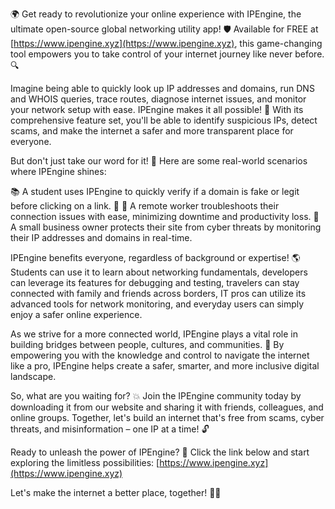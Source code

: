 🌍 Get ready to revolutionize your online experience with IPEngine, the ultimate open-source global networking utility app! 🛡️ Available for FREE at [https://www.ipengine.xyz](https://www.ipengine.xyz), this game-changing tool empowers you to take control of your internet journey like never before. 🔍

Imagine being able to quickly look up IP addresses and domains, run DNS and WHOIS queries, trace routes, diagnose internet issues, and monitor your network setup with ease. IPEngine makes it all possible! 📡 With its comprehensive feature set, you'll be able to identify suspicious IPs, detect scams, and make the internet a safer and more transparent place for everyone.

But don't just take our word for it! 💬 Here are some real-world scenarios where IPEngine shines:

📚 A student uses IPEngine to quickly verify if a domain is fake or legit before clicking on a link. 🤔
🏢 A remote worker troubleshoots their connection issues with ease, minimizing downtime and productivity loss.
💼 A small business owner protects their site from cyber threats by monitoring their IP addresses and domains in real-time.

IPEngine benefits everyone, regardless of background or expertise! 🌎 Students can use it to learn about networking fundamentals, developers can leverage its features for debugging and testing, travelers can stay connected with family and friends across borders, IT pros can utilize its advanced tools for network monitoring, and everyday users can simply enjoy a safer online experience.

As we strive for a more connected world, IPEngine plays a vital role in building bridges between people, cultures, and communities. 🌈 By empowering you with the knowledge and control to navigate the internet like a pro, IPEngine helps create a safer, smarter, and more inclusive digital landscape.

So, what are you waiting for? 💥 Join the IPEngine community today by downloading it from our website and sharing it with friends, colleagues, and online groups. Together, let's build an internet that's free from scams, cyber threats, and misinformation – one IP at a time! 🔓

Ready to unleash the power of IPEngine? 🚀 Click the link below and start exploring the limitless possibilities: [https://www.ipengine.xyz](https://www.ipengine.xyz)

Let's make the internet a better place, together! 💪🌟